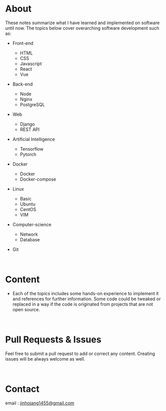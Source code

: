 # About

These notes summarize what I have learned and implemented on software until now. The topics below cover overarching software development such as:

- Front-end
  - HTML
  - CSS
  - Javascript
  - React
  - Vue

- Back-end
  - Node
  - Nginx
  - PostgreSQL
  
- Web
  - Django
  - REST API

- Artificial Intelligence
  - Tensorflow
  - Pytorch

- Docker
  - Docker
  - Docker-compose

- Linux
  - Basic
  - Ubuntu
  - CentOS
  - VIM

- Computer-science
  - Network
  - Database
  
- Git

<br />


# Content

- Each of the topics includes some hands-on experience to implement it and references for further information. Some code could be tweaked or replaced in a way if the code is originated from projects that are not open source.


<br />


# Pull Requests & Issues

Feel free to submit a pull request to add or correct any content. Creating issues will be always welcome as well.

<br />


# Contact

email : jinhojang1455@gmail.com
